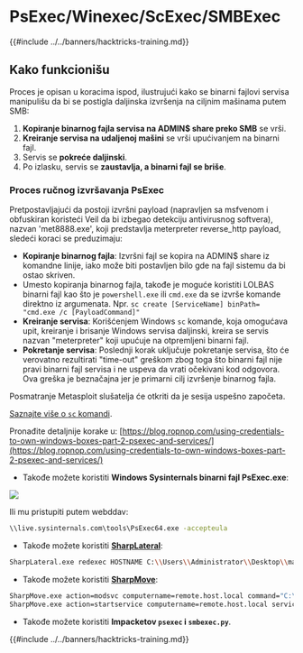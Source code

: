# PsExec/Winexec/ScExec/SMBExec

{{#include ../../banners/hacktricks-training.md}}

## Kako funkcionišu

Proces je opisan u koracima ispod, ilustrujući kako se binarni fajlovi servisa manipulišu da bi se postigla daljinska izvršenja na ciljnim mašinama putem SMB:

1. **Kopiranje binarnog fajla servisa na ADMIN$ share preko SMB** se vrši.
2. **Kreiranje servisa na udaljenoj mašini** se vrši upućivanjem na binarni fajl.
3. Servis se **pokreće daljinski**.
4. Po izlasku, servis se **zaustavlja, a binarni fajl se briše**.

### **Proces ručnog izvršavanja PsExec**

Pretpostavljajući da postoji izvršni payload (napravljen sa msfvenom i obfuskiran koristeći Veil da bi izbegao detekciju antivirusnog softvera), nazvan 'met8888.exe', koji predstavlja meterpreter reverse_http payload, sledeći koraci se preduzimaju:

- **Kopiranje binarnog fajla**: Izvršni fajl se kopira na ADMIN$ share iz komandne linije, iako može biti postavljen bilo gde na fajl sistemu da bi ostao skriven.
- Umesto kopiranja binarnog fajla, takođe je moguće koristiti LOLBAS binarni fajl kao što je `powershell.exe` ili `cmd.exe` da se izvrše komande direktno iz argumenata. Npr. `sc create [ServiceName] binPath= "cmd.exe /c [PayloadCommand]"`
- **Kreiranje servisa**: Korišćenjem Windows `sc` komande, koja omogućava upit, kreiranje i brisanje Windows servisa daljinski, kreira se servis nazvan "meterpreter" koji upućuje na otpremljeni binarni fajl.
- **Pokretanje servisa**: Poslednji korak uključuje pokretanje servisa, što će verovatno rezultirati "time-out" greškom zbog toga što binarni fajl nije pravi binarni fajl servisa i ne uspeva da vrati očekivani kod odgovora. Ova greška je beznačajna jer je primarni cilj izvršenje binarnog fajla.

Posmatranje Metasploit slušatelja će otkriti da je sesija uspešno započeta.

[Saznajte više o `sc` komandi](https://technet.microsoft.com/en-us/library/bb490995.aspx).

Pronađite detaljnije korake u: [https://blog.ropnop.com/using-credentials-to-own-windows-boxes-part-2-psexec-and-services/](https://blog.ropnop.com/using-credentials-to-own-windows-boxes-part-2-psexec-and-services/)

- Takođe možete koristiti **Windows Sysinternals binarni fajl PsExec.exe**:

![](<../../images/image (928).png>)

Ili mu pristupiti putem webddav:
```bash
\\live.sysinternals.com\tools\PsExec64.exe -accepteula
```
- Takođe možete koristiti [**SharpLateral**](https://github.com/mertdas/SharpLateral):
```bash
SharpLateral.exe redexec HOSTNAME C:\\Users\\Administrator\\Desktop\\malware.exe.exe malware.exe ServiceName
```
- Takođe možete koristiti [**SharpMove**](https://github.com/0xthirteen/SharpMove):
```bash
SharpMove.exe action=modsvc computername=remote.host.local command="C:\windows\temp\payload.exe" amsi=true servicename=TestService
SharpMove.exe action=startservice computername=remote.host.local servicename=TestService
```
- Takođe možete koristiti **Impacketov `psexec` i `smbexec.py`**.


{{#include ../../banners/hacktricks-training.md}}
